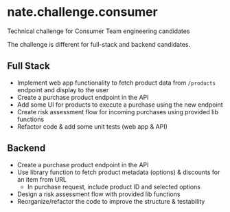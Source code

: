 # nate.challenge.consumer
Technical challenge for Consumer Team engineering candidates

The challenge is different for full-stack and backend candidates.

## Full Stack

- Implement web app functionality to fetch product data from `/products` endpoint and display to the user
- Create a purchase product endpoint in the API
- Add some UI for products to execute a purchase using the new endpoint
- Create risk assessment flow for incoming purchases using provided lib functions
- Refactor code & add some unit tests (web app & API)

## Backend

- Create a purchase product endpoint in the API
- Use library function to fetch product metadata (options) & discounts for an item from URL
    - In purchase request, include product ID and selected options
- Design a risk assessment flow with provided lib functions
- Reorganize/refactor the code to improve the structure & testability
